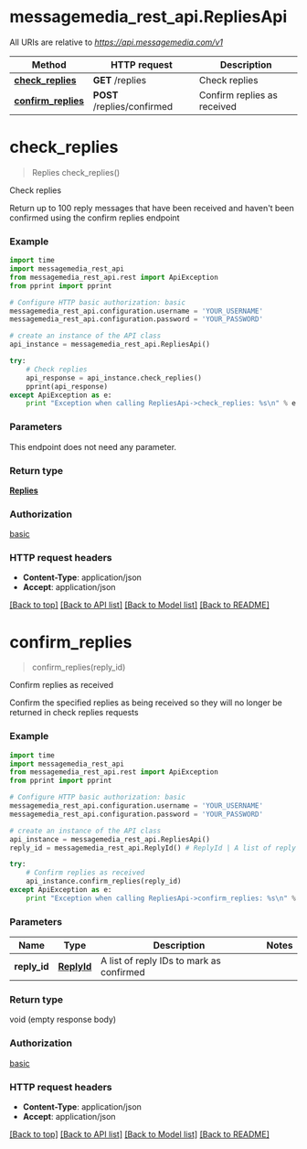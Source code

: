 # messagemedia_rest_api.RepliesApi

All URIs are relative to *https://api.messagemedia.com/v1*

Method | HTTP request | Description
------------- | ------------- | -------------
[**check_replies**](RepliesApi.md#check_replies) | **GET** /replies | Check replies
[**confirm_replies**](RepliesApi.md#confirm_replies) | **POST** /replies/confirmed | Confirm replies as received


# **check_replies**
> Replies check_replies()

Check replies

Return up to 100 reply messages that have been received and haven't  been confirmed using the confirm replies endpoint

### Example 
```python
import time
import messagemedia_rest_api
from messagemedia_rest_api.rest import ApiException
from pprint import pprint

# Configure HTTP basic authorization: basic
messagemedia_rest_api.configuration.username = 'YOUR_USERNAME'
messagemedia_rest_api.configuration.password = 'YOUR_PASSWORD'

# create an instance of the API class
api_instance = messagemedia_rest_api.RepliesApi()

try: 
    # Check replies
    api_response = api_instance.check_replies()
    pprint(api_response)
except ApiException as e:
    print "Exception when calling RepliesApi->check_replies: %s\n" % e
```

### Parameters
This endpoint does not need any parameter.

### Return type

[**Replies**](Replies.md)

### Authorization

[basic](../README.md#basic)

### HTTP request headers

 - **Content-Type**: application/json
 - **Accept**: application/json

[[Back to top]](#) [[Back to API list]](../README.md#documentation-for-api-endpoints) [[Back to Model list]](../README.md#documentation-for-models) [[Back to README]](../README.md)

# **confirm_replies**
> confirm_replies(reply_id)

Confirm replies as received

Confirm the specified replies as being received so they will no longer be returned in check replies requests

### Example 
```python
import time
import messagemedia_rest_api
from messagemedia_rest_api.rest import ApiException
from pprint import pprint

# Configure HTTP basic authorization: basic
messagemedia_rest_api.configuration.username = 'YOUR_USERNAME'
messagemedia_rest_api.configuration.password = 'YOUR_PASSWORD'

# create an instance of the API class
api_instance = messagemedia_rest_api.RepliesApi()
reply_id = messagemedia_rest_api.ReplyId() # ReplyId | A list of reply IDs to mark as confirmed

try: 
    # Confirm replies as received
    api_instance.confirm_replies(reply_id)
except ApiException as e:
    print "Exception when calling RepliesApi->confirm_replies: %s\n" % e
```

### Parameters

Name | Type | Description  | Notes
------------- | ------------- | ------------- | -------------
 **reply_id** | [**ReplyId**](ReplyId.md)| A list of reply IDs to mark as confirmed | 

### Return type

void (empty response body)

### Authorization

[basic](../README.md#basic)

### HTTP request headers

 - **Content-Type**: application/json
 - **Accept**: application/json

[[Back to top]](#) [[Back to API list]](../README.md#documentation-for-api-endpoints) [[Back to Model list]](../README.md#documentation-for-models) [[Back to README]](../README.md)

